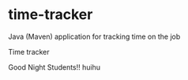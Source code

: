 # time-tracker
Java (Maven) application for tracking time on the job

Time tracker

Good Night Students!!
huihu
